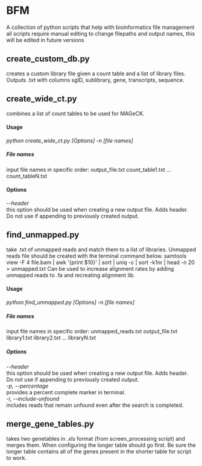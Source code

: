 # BFM
A collection of python scripts that help with bioinformatics file management
all scripts require manual editing to change filepaths and output names, this will be edited in future versions

## create_custom_db.py
creates a custom library file given a count table and a list of library files. Outputs .txt with columns sgID, sublibrary, gene, transcripts, sequence.

## create_wide_ct.py
combines a list of count tables to be used for MAGeCK.

#### Usage

*python create_wide_ct.py [Options] -n [file names]*

##### File names
input file names in specific order: output_file.txt count_table1.txt ... count_tableN.txt

#### Options 
*--header*    
this option should be used when creating a new output file. Adds header. Do not use if appending to previously created output.   

## find_unmapped.py
take .txt of unmapped reads and match them to a list of libraries. Unmapped reads file should be created with the terminal command below. 
samtools view -F 4 file.bam | awk '{print $10}' | sort | uniq -c | sort -k1nr | head -n 20 > unmapped.txt
Can be used to increase alignment rates by adding unmapped reads to .fa and recreating alignment lib.

#### Usage

*python find_unmapped.py [Options] -n [file names]*

##### File names
input file names in specific order:
unmapped_reads.txt output_file.txt library1.txt library2.txt ... libraryN.txt

##### Options
*--header*     
this option should be used when creating a new output file. Adds header. Do not use if appending to previously created output.       
*-p, --percentage*          
provides a percent complete marker in terminal.    
*-i, --include-unfound*     
includes reads that remain unfound even after the search is completed.   

## merge_gene_tables.py
takes two genetables in .xls format (from screen_processing script) and merges them. When configuring the longer table should go first. Be sure the longer table contains all of the genes present in the shorter table for script to work. 

